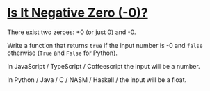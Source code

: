 # [Is It Negative Zero (-0)?](https://www.codewars.com/kata/is-it-negative-zero-0 "https://www.codewars.com/kata/5c5086287bc6600001c7589a")

There exist two zeroes: +0 (or just 0) and -0.

Write a function that returns `true` if the input number is -0 and `false` otherwise (`True` and `False` for Python).

In JavaScript / TypeScript / Coffeescript the input will be a number.

In Python / Java / C / NASM / Haskell / the input will be a float.
